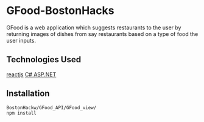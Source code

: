 # GFood-BostonHacks
GFood is a web application which suggests restaurants to the user by returning images of dishes from say restaurants based on a type of food the user inputs.

## Technologies Used
[reactjs](https://reactjs.org)
[C# ASP.NET](https://www.asp.net)

## Installation
```
BostonHackw/GFood_API/GFood_view/
npm install
```
